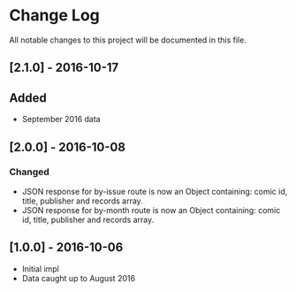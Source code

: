 # Change Log

All notable changes to this project will be documented in this file.

## [2.1.0] - 2016-10-17

## Added

- September 2016 data

## [2.0.0] - 2016-10-08

### Changed

- JSON response for by-issue route is now an Object containing: comic id, title, publisher and records array.
- JSON response for by-month route is now an Object containing: comic id, title, publisher and records array.

## [1.0.0] - 2016-10-06

- Initial impl
- Data caught up to August 2016
